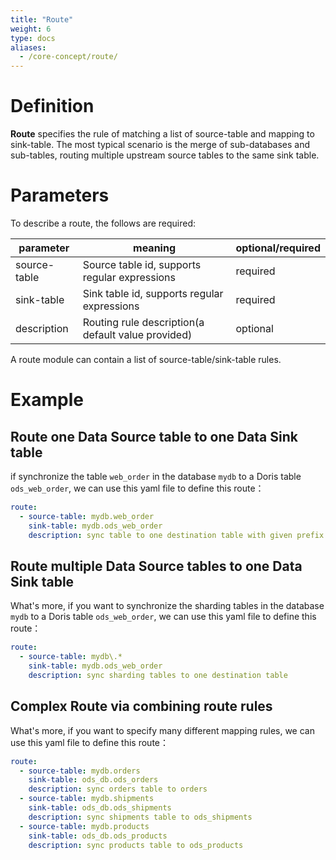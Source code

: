 ```yaml
---
title: "Route"
weight: 6
type: docs
aliases:
  - /core-concept/route/
---
```

<!--
Licensed to the Apache Software Foundation (ASF) under one
or more contributor license agreements.  See the NOTICE file
distributed with this work for additional information
regarding copyright ownership.  The ASF licenses this file
to you under the Apache License, Version 2.0 (the
"License"); you may not use this file except in compliance
with the License.  You may obtain a copy of the License at

  http://www.apache.org/licenses/LICENSE-2.0

Unless required by applicable law or agreed to in writing,
software distributed under the License is distributed on an
"AS IS" BASIS, WITHOUT WARRANTIES OR CONDITIONS OF ANY
KIND, either express or implied.  See the License for the
specific language governing permissions and limitations
under the License.
-->

# Definition
**Route** specifies the rule of matching a list of source-table and mapping to sink-table. The most typical scenario is the merge of sub-databases and sub-tables, routing multiple upstream source tables to the same sink table.

# Parameters
To describe a route, the follows are required:  

| parameter    | meaning                                            | optional/required |
|--------------|----------------------------------------------------|-------------------|
| source-table | Source table id, supports regular expressions      | required          |
| sink-table   | Sink table id, supports regular expressions        | required          |
| description  | Routing rule description(a default value provided) | optional          |

A route module can contain a list of source-table/sink-table rules.

# Example
## Route one Data Source table to one Data Sink table
if synchronize the table `web_order` in the database `mydb` to a Doris table `ods_web_order`, we can use this yaml file to define this route：

```yaml
route:
  - source-table: mydb.web_order
    sink-table: mydb.ods_web_order
    description: sync table to one destination table with given prefix ods_
```

## Route multiple Data Source tables to one Data Sink table
What's more, if you want to synchronize the sharding tables in the database `mydb` to a Doris table `ods_web_order`, we can use this yaml file to define this route：
```yaml
route:
  - source-table: mydb\.*
    sink-table: mydb.ods_web_order
    description: sync sharding tables to one destination table
```

## Complex Route via combining route rules
What's more, if you want to specify many different mapping rules, we can use this yaml file to define this route：
```yaml
route:
  - source-table: mydb.orders
    sink-table: ods_db.ods_orders
    description: sync orders table to orders
  - source-table: mydb.shipments
    sink-table: ods_db.ods_shipments
    description: sync shipments table to ods_shipments
  - source-table: mydb.products
    sink-table: ods_db.ods_products
    description: sync products table to ods_products
```